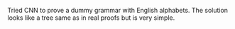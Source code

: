 Tried CNN to prove a dummy grammar with English alphabets. The solution looks like a tree same as in real proofs but is very simple.
